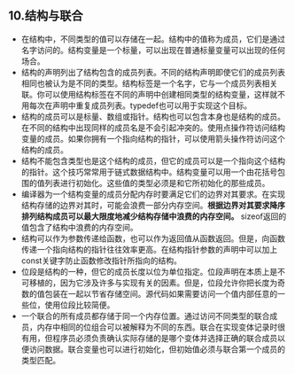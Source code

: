 ## 10.结构与联合
- 在结构中，不同类型的值可以存储在一起。结构中的值称为成员，它们是通过名字访问的。结构变量是一个标量，可以出现在普通标量变量可以出现的任何场合。
- 结构的声明列出了结构包含的成员列表。不同的结构声明即使它们的成员列表相同也被认为是不同的类型。结构标签是一个名字，它与一个成员列表相关联。你可以使用结构标签在不同的声明中创建相同类型的结构变量，这样就不用每次在声明中重复成员列表。typedef也可以用于实现这个目标。
- 结构的成员可以是标量、数组或指针。结构也可以包含本身也是结构的成员。在不同的结构中出现同样的成员名是不会引起冲突的。使用点操作符访问结构变量的成员。如果你拥有一个指向结构的指针，可以使用箭头操作符访问这个结构的成员。
- 结构不能包含类型也是这个结构的成员，但它的成员可以是一个指向这个结构的指针。这个技巧常常用于链式数据结构中。结构变量可以用一个由花括号包围的值列表进行初始化。这些值的类型必须是和它所初始化的那些成员。
- 编译器为一个结构变量的成员分配内存时要满足它们的边界对其要求。在实现结构存储的边界对其时，可能会浪费一部分内存空间。**根据边界对其要求降序排列结构成员可以最大限度地减少结构存储中浪费的内存空间。** sizeof返回的值包含了结构中浪费的内存空间。
- 结构可以作为参数传递给函数，也可以作为返回值从函数返回。但是，向函数传递一个指向结构的指针往往效率更高。在结构指针参数的声明中可以加上const关键字防止函数修改指针所指向的结构。
- 位段是结构的一种，但它的成员长度以位为单位指定。位段声明在本质上是不可移植的，因为它涉及许多与实现有关的因素。但是，位段允许你把长度为奇数的值包装在一起以节省存储空间。源代码如果需要访问一个值内部任意的一些位，使用位段比较简便。
- 一个联合的所有成员都存储于同一个内存位置。通过访问不同类型的联合成员，内存中相同的位组合可以被解释为不同的东西。联合在实现变体记录时很有用，但程序员必须负责确认实际存储的是哪个变体并选择正确的联合成员以便访问数据。联合变量也可以进行初始化，但初始值必须与联合第一个成员的类型匹配。
